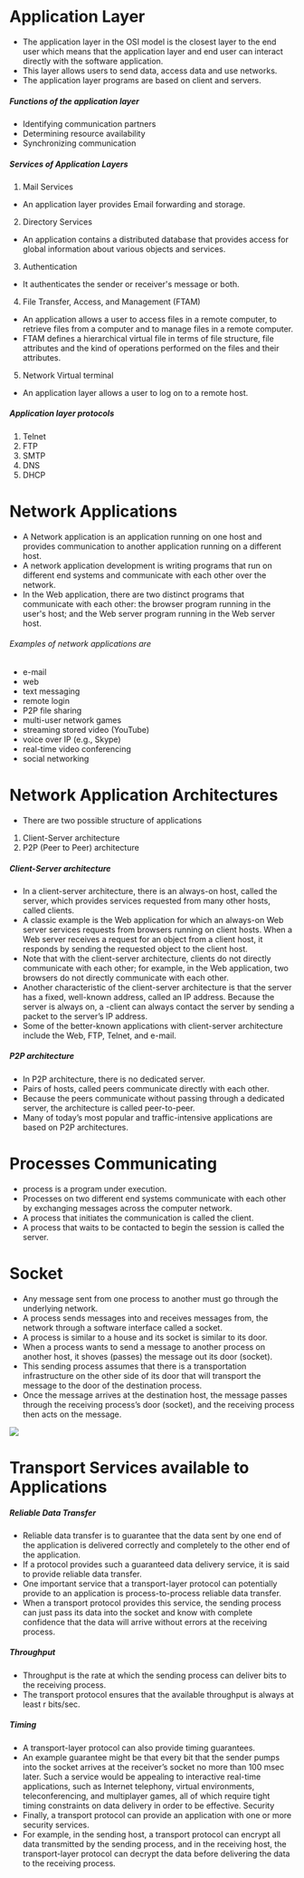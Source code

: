# Application Layer

- The application layer in the OSI model is the closest layer to the end user which means that the application layer and end user can interact directly with the software application.
- This layer allows users to send data, access data and use networks.
- The application layer programs are based on client and servers.

##### Functions of the application layer

- Identifying communication partners
- Determining resource availability
- Synchronizing communication

##### Services of Application Layers

1. Mail Services
- An application layer provides Email forwarding and storage.
2. Directory Services
- An application contains a distributed database that provides access for global information about various objects and services.
3. Authentication
- It authenticates the sender or receiver's message or both.
4. File Transfer, Access, and Management (FTAM)
- An application allows a user to access files in a remote computer, to retrieve files from a computer and to manage files in a remote computer. 
- FTAM defines a hierarchical virtual file in terms of file structure, file attributes and the kind of operations performed on the files and their attributes.
5. Network Virtual terminal
- An application layer allows a user to log on to a remote host.

##### Application layer protocols 
1. Telnet
2. FTP
3. SMTP
4. DNS
5. DHCP

# Network Applications

- A Network application is an application running on one host and provides
communication to another application running on a different host.
- A network application development is writing programs that run on
different end systems and communicate with each other over the network.
- In the Web application, there are two distinct programs that communicate with each
other: the browser program running in the user's host; and the Web server program
running in the Web server host.

###### Examples of network applications are
- e-mail
- web
- text messaging
- remote login
- P2P file sharing
- multi-user network games
- streaming stored video (YouTube)
- voice over IP (e.g., Skype)
- real-time video conferencing
- social networking

# Network Application Architectures

- There are two possible structure of applications
1. Client-Server architecture
2. P2P (Peer to Peer) architecture

##### Client-Server architecture
- In a client-server architecture, there is an always-on host, called the server, which provides
services requested from many other hosts, called clients.
- A classic example is the Web application for which an always-on Web server services requests
from browsers running on client hosts. When a Web server receives a request for an object from
a client host, it responds by sending the requested object to the client host.
- Note that with the client-server architecture, clients do not directly communicate with each
other; for example, in the Web application, two browsers do not directly communicate with
each other.
- Another characteristic of the client-server architecture is that the server has a fixed, well-known
address, called an IP address. Because the server is always on, a -client can always contact the
server by sending a packet to the server’s IP address.
- Some of the better-known applications with client-server architecture include the Web, FTP,
Telnet, and e-mail.

##### P2P architecture
- In P2P architecture, there is no dedicated server.
- Pairs of hosts, called peers communicate directly with each other.
- Because the peers communicate without passing through a dedicated server, the architecture is called peer-to-peer.
- Many of today’s most popular and traffic-intensive applications are based on P2P architectures. 

# Processes Communicating

- process is a program under execution.
- Processes on two different end systems communicate with each other by exchanging messages across the computer network.
- A process that initiates the communication is called the client. 
- A process that waits to be contacted to begin the session is called the server.

# Socket

- Any message sent from one process to another must go through the underlying network.
- A process sends messages into and receives messages from, the network through a software
interface called a socket.
- A process is similar to a house and its socket is similar to its door.
- When a process wants to send a message to another process on another host, it shoves (passes) the message out its door
(socket).
- This sending process assumes that there is a transportation infrastructure on the other side of its door that will transport the message to the door of the destination process.
- Once the message arrives at the destination host, the message passes through the receiving process’s door (socket), and the receiving process then acts on the message.

<img src="https://i.stack.imgur.com/4APkp.png">

# Transport Services available to Applications

##### Reliable Data Transfer

- Reliable data transfer is to guarantee that the data sent by one end of the application is
delivered correctly and completely to the other end of the application.
- If a protocol provides such a guaranteed data delivery service, it is said to provide reliable data
transfer.
- One important service that a transport-layer protocol can potentially provide to an application is
process-to-process reliable data transfer.
- When a transport protocol provides this service, the sending process can just pass its data into
the socket and know with complete confidence that the data will arrive without errors at the
receiving process.

##### Throughput

- Throughput is the rate at which the sending process can deliver bits to the receiving process.
- The transport protocol ensures that the available throughput is always at least r bits/sec.

##### Timing

- A transport-layer protocol can also provide timing guarantees.
- An example guarantee might be that every bit that the sender pumps into the socket arrives at
the receiver’s socket no more than 100 msec later. Such a service would be appealing to
interactive real-time applications, such as Internet telephony, virtual environments,
teleconferencing, and multiplayer games, all of which require tight timing constraints on data
delivery in order to be effective.
Security
- Finally, a transport protocol can provide an application with one or more security services.
- For example, in the sending host, a transport protocol can encrypt all data transmitted by the
sending process, and in the receiving host, the transport-layer protocol can decrypt the data
before delivering the data to the receiving process.

